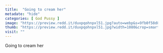 ```yaml
---
title:  "Going to cream her"
metadate: "hide"
categories: [ God Pussy ]
image: "https://preview.redd.it/duxpqohnpxl51.jpg?auto=webp&s=9fb0f58d85edab6285287bd89f3627e5b8f673a8"
thumb: "https://preview.redd.it/duxpqohnpxl51.jpg?width=1080&crop=smart&auto=webp&s=402b56bbea330d900e41bb69f80ccb14700cc0d0"
visit: ""
---
```

Going to cream her
